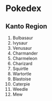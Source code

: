 # Pokedex

## Kanto Region

 1. Bulbasaur
 2. Ivysaur
 3. Venusaur
 4. Charmander
 5. Charmeleon
 6. Charizard
 7. Squirtle
 8. Wartortle
 9. Blastoise
 10. Caterpie
 11. Weedle
 151. Mew

